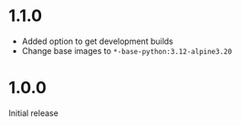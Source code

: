 # 1.1.0

- Added option to get development builds
- Change base images to `*-base-python:3.12-alpine3.20`

# 1.0.0

Initial release
